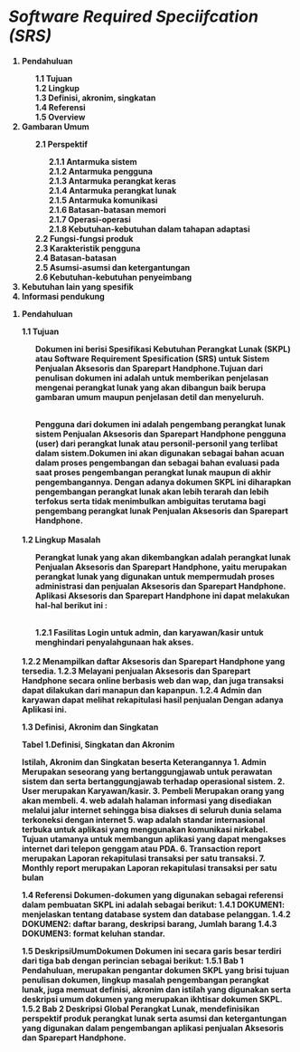<b>
<h1>
<i>Software Required Speciifcation (SRS)</i>
</h1>

<ol>
	<li>Pendahuluan</li>
		<ol>
			 1.1 Tujuan<br>
			 1.2 Lingkup<br> 
			 1.3 Definisi, akronim, singkatan<br>
			 1.4 Referensi<br>
			 1.5 Overview<br>
		</ol>
	<li>Gambaran Umum</li>
		<ol>
			2.1 Perspektif<br>
			<ol>
				2.1.1 Antarmuka sistem<br>
				2.1.2 Antarmuka pengguna<br>
				2.1.3 Antarmuka perangkat keras<br>
				2.1.4 Antarmuka perangkat lunak<br>
				2.1.5 Antarmuka komunikasi<br>
				2.1.6 Batasan-batasan memori<br>
				2.1.7 Operasi-operasi<br>
				2.1.8 Kebutuhan-kebutuhan dalam tahapan adaptasi<br></ol>
			2.2 Fungsi-fungsi produk<br>
			2.3 Karakteristik pengguna<br>
			2.4 Batasan-batasan<br>
			2.5 Asumsi-asumsi dan ketergantungan<br>
			2.6 Kebutuhan-kebutuhan penyeimbang
		</ol>
	<li>Kebutuhan lain yang spesifik</li>
	<li>Informasi pendukung</li>
</ol>
<ol>
<b> <li> Pendahuluan</li> </b>

<b>1.1	Tujuan<br></b>
	<ol>Dokumen ini berisi Spesifikasi Kebutuhan Perangkat Lunak (SKPL) atau Software Requirement Spesification (SRS)  untuk Sistem Penjualan Aksesoris dan Sparepart Handphone.Tujuan dari penulisan dokumen ini adalah untuk memberikan penjelasan mengenai perangkat lunak yang akan dibangun baik berupa gambaran umum maupun penjelasan detil dan menyeluruh.</ol></br>
	<ol>Pengguna dari dokumen ini adalah pengembang perangkat lunak sistem Penjualan Aksesoris dan Sparepart Handphone pengguna (user) dari perangkat lunak atau personil-personil yang terlibat dalam sistem.Dokumen ini akan digunakan sebagai bahan acuan dalam proses pengembangan dan sebagai bahan evaluasi pada saat proses pengembangan  perangkat lunak maupun di akhir pengembangannya. Dengan adanya dokumen SKPL ini diharapkan pengembangan perangkat lunak akan lebih terarah dan lebih terfokus serta tidak menimbulkan ambiguitas terutama bagi pengembang perangkat lunak Penjualan Aksesoris dan Sparepart Handphone.</ol></br>
<b>1.2	Lingkup Masalah<br></b>
	<ol>Perangkat lunak yang akan dikembangkan adalah perangkat lunak Penjualan Aksesoris dan Sparepart Handphone, yaitu merupakan perangkat lunak yang digunakan untuk mempermudah proses administrasi dan penjualan Aksesoris dan Sparepart Handphone. Aplikasi Aksesoris dan Sparepart Handphone ini dapat melakukan hal-hal berikut ini :</ol></br>
<ol>1.2.1 Fasilitas Login untuk admin, dan karyawan/kasir untuk menghindari penyalahgunaan hak akses.</ol></br>
1.2.2 Menampilkan daftar Aksesoris dan Sparepart Handphone yang tersedia.
1.2.3 Melayani penjualan Aksesoris dan Sparepart Handphone secara online berbasis web dan wap, dan  juga  transaksi dapat dilakukan dari manapun dan kapanpun.
1.2.4 Admin dan karyawan dapat melihat rekapitulasi hasil penjualan
Dengan adanya Aplikasi ini.


1.3	Definisi, Akronim dan Singkatan

Tabel 1.Definisi, Singkatan dan Akronim

   Istilah, Akronim dan Singkatan beserta Keterangannya
 	1. Admin Merupakan seseorang yang bertanggungjawab untuk perawatan sistem dan  serta bertanggungjawab terhadap operasional sistem.
 	2. User merupakan Karyawan/kasir.
 	3. Pembeli Merupakan orang yang akan membeli. 
 	4. web adalah halaman informasi yang disediakan melalui jalur internet sehingga bisa diakses di seluruh dunia selama terkoneksi dengan internet
 	5. wap adalah standar internasional terbuka untuk aplikasi yang menggunakan komunikasi nirkabel. Tujuan utamanya untuk membangun aplikasi yang dapat mengakses internet dari telepon genggam atau PDA.
 	6. Transaction report merupakan Laporan rekapitulasi transaksi per satu transaksi.
 	7. Monthly report merupakan Laporan rekapitulasi transaksi per satu bulan

1.4	Referensi
	Dokumen-dokumen yang digunakan sebagai referensi dalam pembuatan SKPL ini adalah sebagai berikut:
    1.4.1 DOKUMEN1: menjelaskan tentang database system dan database pelanggan. 
    1.4.2 DOKUMEN2: daftar barang, deskripsi barang, Jumlah barang
    1.4.3 DOKUMEN3: format keluhan standar.


1.5	DeskripsiUmumDokumen
	Dokumen ini secara garis besar terdiri dari tiga bab dengan perincian sebagai berikut:
	1.5.1 Bab 1 Pendahuluan, merupakan pengantar dokumen  SKPL yang brisi tujuan penulisan dokumen, lingkup masalah pengembangan perangkat lunak, juga memuat definisi, akronim dan istilah yang digunakan  serta deskripsi umum dokumen yang merupakan ikhtisar dokumen SKPL.
	1.5.2 Bab 2 Deskripsi Global Perangkat Lunak, mendefinisikan perspektif produk perangkat lunak serta asumsi dan ketergantungan yang digunakan dalam pengembangan aplikasi penjualan Aksesoris dan Sparepart Handphone.
</ol>